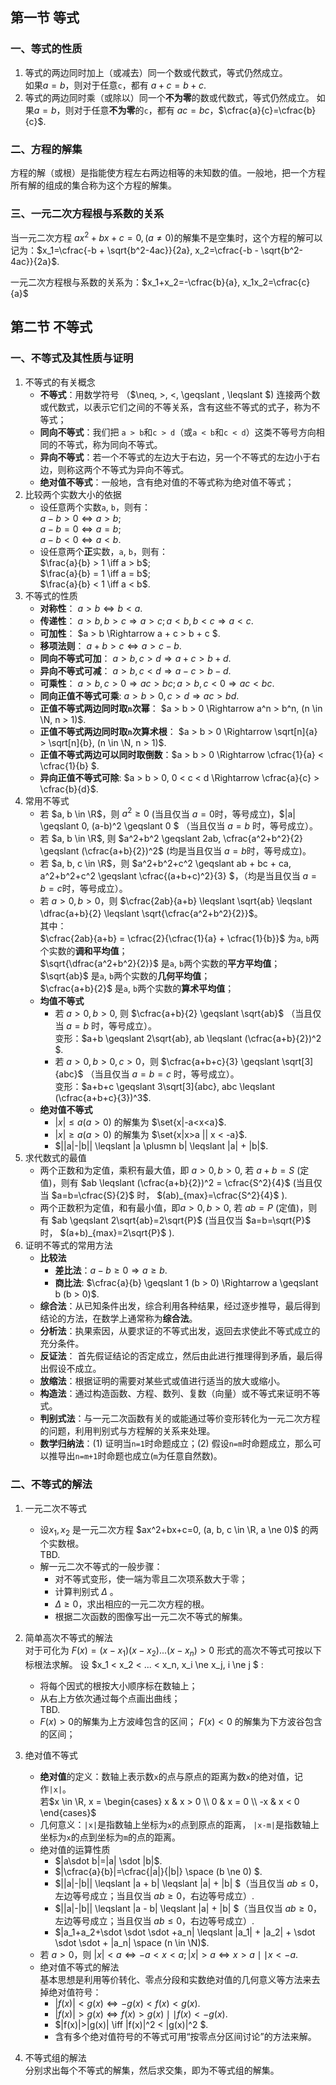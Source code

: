 ## 第一节 等式

### 一、等式的性质

1. 等式的两边同时加上（或减去）同一个数或代数式，等式仍然成立。   
如果$a = b$，则对于任意`c`，都有 $a+c=b+c$.
2. 等式的两边同时乘（或除以）同一个**不为零**的数或代数式，等式仍然成立。
如果$a = b$，则对于任意**不为零**的`c`，都有 $ac=bc$，$\cfrac{a}{c}=\cfrac{b}{c}$.

### 二、方程的解集

方程的解（或根）是指能使方程左右两边相等的未知数的值。一般地，把一个方程所有解的组成的集合称为这个方程的解集。

### 三、一元二次方程根与系数的关系

当一元二次方程 $ax^2+bx+c=0, (a \ne 0)$的解集不是空集时，这个方程的解可以记为：$x_1=\cfrac{-b + \sqrt{b^2-4ac}}{2a}, x_2=\cfrac{-b - \sqrt{b^2-4ac}}{2a}$.   

一元二次方程根与系数的关系为：$x_1+x_2=-\cfrac{b}{a}, x_1x_2=\cfrac{c}{a}$


## 第二节 不等式

### 一、不等式及其性质与证明

1. 不等式的有关概念
    - **不等式**：用数学符号 （$\neq, >, <, \geqslant , \leqslant $) 连接两个数或代数式，以表示它们之间的不等关系，含有这些不等式的式子，称为不等式；   
    - **同向不等式**：我们把 `a > b`和`c > d`（或`a < b`和`c < d`）这类不等号方向相同的不等式，称为同向不等式。
    - **异向不等式**：若一个不等式的左边大于右边，另一个不等式的左边小于右边，则称这两个不等式为异向不等式。
    - **绝对值不等式**：一般地，含有绝对值的不等式称为绝对值不等式；
2. 比较两个实数大小的依据
    - 设任意两个实数`a`, `b`，则有：   
    $a-b > 0 \iff a > b$;    
    $a - b = 0 \iff a = b$;    
    $a - b < 0 \iff a < b$.    
    - 设任意两个**正**实数，`a`, `b`，则有：   
    $\frac{a}{b} > 1 \iff a > b$;    
    $\frac{a}{b} = 1 \iff a = b$;    
    $\frac{a}{b} < 1 \iff a < b$.    
3. 不等式的性质
    - **对称性**： $a > b \iff b < a$.  
    - **传递性**： $a > b, b > c \Rightarrow a > c; a < b, b < c \Rightarrow a < c$.
    - **可加性**： $a > b \Rightarrow a + c > b + c $.      
    - **移项法则**： $a + b > c \iff a > c-b$.    
    - **同向不等式可加**： $a > b, c > d \Rightarrow a + c > b +d$.    
    - **异向不等式可减**： $a > b, c < d \Rightarrow a - c > b -d$.    
    - **可乘性**： $a > b, c > 0 \Rightarrow ac > bc; a > b, c < 0 \Rightarrow ac < bc$.     
    - **同向正值不等式可乘**: $a > b > 0, c > d \Rightarrow ac > bd$.     
    - **正值不等式两边同时取`n`次幂**： $a > b > 0 \Rightarrow a^n > b^n, (n \in \N, n > 1)$.    
    - **正值不等式两边同时取`n`次算术根**： $a > b > 0 \Rightarrow \sqrt[n]{a} > \sqrt[n]{b}, (n \in \N, n > 1)$.     
    - **正值不等式两边可以同时取倒数**：$a > b > 0 \Rightarrow \cfrac{1}{a} < \cfrac{1}{b} $.       
    - **异向正值不等式可除**: $a > b > 0, 0 < c < d \Rightarrow \cfrac{a}{c} > \cfrac{b}{d}$.       
4. 常用不等式
    - 若 $a, b \in \R$，则 $a^2 \geqslant 0$ (当且仅当 $a = 0$时，等号成立)，$|a| \geqslant 0, (a-b)^2 \geqslant 0 $ （当且仅当 $a=b$ 时，等号成立）。   
    - 若 $a, b \in \R$, 则 $a^2+b^2 \geqslant 2ab, \cfrac{a^2+b^2}{2} \geqslant (\cfrac{a+b}{2})^2$ (均是当且仅当 $a=b$时，等号成立)。    
    - 若 $a, b, c \in \R$，则 $a^2+b^2+c^2 \geqslant ab + bc + ca, a^2+b^2+c^2 \geqslant \cfrac{(a+b+c)^2}{3} $，（均是当且仅当 $a = b = c$时，等号成立）。   
    - 若 $a > 0, b > 0$，则 $\cfrac{2ab}{a+b} \leqslant \sqrt{ab} \leqslant \dfrac{a+b}{2} \leqslant \sqrt{\cfrac{a^2+b^2}{2}}$。   
    其中：   
    $\cfrac{2ab}{a+b} = \cfrac{2}{\cfrac{1}{a} + \cfrac{1}{b}}$ 为`a`, `b`两个实数的**调和平均值**；   
    $\sqrt{\dfrac{a^2+b^2}{2}}$ 是`a`, `b`两个实数的**平方平均值**；    
    $\sqrt{ab}$ 是`a`, `b`两个实数的**几何平均值**；  
    $\cfrac{a+b}{2}$ 是`a`, `b`两个实数的**算术平均值**；   
    - **均值不等式**   
        - 若 $a > 0, b > 0$, 则 $\cfrac{a+b}{2} \geqslant \sqrt{ab}$ （当且仅当 $a = b$ 时，等号成立）。    
        变形：$a+b \geqslant 2\sqrt{ab}, ab \leqslant (\cfrac{a+b}{2})^2 $.       
        - 若 $a > 0, b > 0, c > 0$，则 $\cfrac{a+b+c}{3} \geqslant \sqrt[3]{abc}$ （当且仅当 $a = b = c$ 时，等号成立）。    
        变形：$a+b+c \geqslant 3\sqrt[3]{abc}, abc \leqslant (\cfrac{a+b+c}{3})^3$.    
    - **绝对值不等式**      
        - $|x| \leqslant a (a > 0)$ 的解集为 $\set{x|-a<x<a}$.    
        - $|x| \geqslant a (a > 0)$ 的解集为 $\set{x|x>a || x < -a}$.    
        - $||a|-|b|| \leqslant |a \plusmn b| \leqslant |a| + |b|$.      
5. 求代数式的最值   
    - 两个正数和为定值，乘积有最大值，即 $a > 0, b > 0$, 若 $a+b=S$ (定值)，则有 $ab \leqslant (\cfrac{a+b}{2})^2 = \cfrac{S^2}{4}$ (当且仅当 $a=b=\cfrac{S}{2}$ 时， $(ab)_{max}=\cfrac{S^2}{4}$ ).     
    - 两个正数积为定值，和有最小值，即$a > 0, b > 0$, 若 $ab=P$ (定值)，则有 $ab \geqslant 2\sqrt{ab}=2\sqrt{P}$ (当且仅当 $a=b=\sqrt{P}$ 时， $(a+b)_{max}=2\sqrt{P}$ ).        
6. 证明不等式的常用方法
    - **比较法**    
        - **差比法**：$a - b \geqslant 0 \Rightarrow a \geqslant b$.       
        - **商比法**: $\cfrac{a}{b} \geqslant 1 (b > 0) \Rightarrow a \geqslant b (b > 0)$.     
    - **综合法**：从已知条件出发，综合利用各种结果，经过逐步推导，最后得到结论的方法，在数学上通常称为**综合法**。    
    - **分析法**：执果索因，从要求证的不等式出发，返回去求使此不等式成立的充分条件。     
    - **反证法**： 首先假证结论的否定成立，然后由此进行推理得到矛盾，最后得出假设不成立。    
    - **放缩法**：根据证明的需要对某些式或值进行适当的放大或缩小。    
    - **构造法**：通过构造函数、方程、数列、复数（向量）或不等式来证明不等式。    
    - **判别式法**：与一元二次函数有关的或能通过等价变形转化为一元二次方程的问题，利用判别式与方程解的关系来处理。    
    - **数学归纳法**：(1) 证明当`n=1`时命题成立；(2) 假设`n=m`时命题成立，那么可以推导出`n=m+1`时命题也成立(`m`为任意自然数)。    


### 二、不等式的解法

1. 一元二次不等式
    - 设$x_1, x_2$ 是一元二次方程 $ax^2+bx+c=0, (a, b, c \in \R, a \ne 0)$ 的两个实数根。    
    TBD. 
    - 解一元二次不等式的一般步骤：    
        - 对不等式变形，使一端为零且二次项系数大于零；
        - 计算判别式 $\Delta$ 。   
        - $\Delta \geqslant 0$，求出相应的一元二次方程的根。    
        - 根据二次函数的图像写出一元二次不等式的解集。   

2. 简单高次不等式的解法   
对于可化为 $F(x) = (x-x_1) (x - x_2)...(x-x_n) > 0$ 形式的高次不等式可按以下标根法求解。 设 $x_1 < x_2 < ... < x_n, x_i \ne x_j, i \ne j $ :
    - 将每个因式的根按大小顺序标在数轴上；    
    - 从右上方依次通过每个点画出曲线；   
    TBD.
    - $F(x) > 0$的解集为上方波峰包含的区间； $F(x) < 0$ 的解集为下方波谷包含的区间；      
3. 绝对值不等式
    - **绝对值**的定义：数轴上表示数`x`的点与原点的距离为数`x`的绝对值，记作`|x|`。   
    若$x \in \R, x = \begin{cases}
        x & x > 0 \\
        0 & x = 0 \\
        -x & x < 0
    \end{cases}$
    - 几何意义：`|x|`是指数轴上坐标为`x`的点到原点的距离， `|x-m|`是指数轴上坐标为`x`的点到坐标为`m`的点的距离。   
    - 绝对值的运算性质   
        - $|a\sdot b|=|a| \sdot |b|$.    
        - $|\cfrac{a}{b}|=\cfrac{|a|}{|b|} \space (b \ne 0) $.    
        - $||a|-|b|| \leqslant |a + b| \leqslant |a| + |b| $（当且仅当 $ab\leqslant 0$，左边等号成立；当且仅当 $ab\geqslant 0$，右边等号成立）.     
        - $||a|-|b|| \leqslant |a - b| \leqslant |a| + |b| $（当且仅当 $ab\geqslant 0$，左边等号成立；当且仅当 $ab \leqslant 0$，右边等号成立）.      
        - $|a_1+a_2+\sdot \sdot \sdot +a_n| \leqslant |a_1| + |a_2| + \sdot \sdot \sdot + |a_n| \space (n \in \N)$.             
    - 若 $a > 0$，则 $|x| < a \iff -a < x < a; |x| > a \iff x > a \mid \mid x < -a$.    
    - 绝对值不等式的解法   
    基本思想是利用等价转化、零点分段和实数绝对值的几何意义等方法来去掉绝对值符号：   
        - $|f(x)|<g(x) \iff -g(x) < f(x) < g(x)$.   
        - $|f(x)|>g(x) \iff f(x) > g(x) \mid \mid f(x) < -g(x)$.   
        - $|f(x)|>|g(x)| \iff |f(x)|^2 < |g(x)|^2 $.    
        - 含有多个绝对值符号的不等式可用“按零点分区间讨论”的方法来解。   
4. 不等式组的解法    
分别求出每个不等式的解集，然后求交集，即为不等式组的解集。

